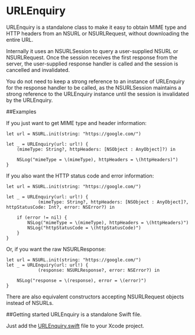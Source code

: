 # URLEnquiry

URLEnquiry is a standalone class to make it easy to obtain MIME type and HTTP headers from an NSURL or NSURLRequest, without downloading the entire URL.

Internally it uses an NSURLSession to query a user-supplied NSURL or NSURLRequest. Once the session receives the first response from the server, the user-supplied response handler is called and the session is cancelled and invalidated.

You do not need to keep a strong reference to an instance of URLEnquiry for the response handler to be called, as the NSURLSession maintains a strong reference to the URLEnquiry instance until the session is invalidated by the URLEnquiry.

##Examples

If you just want to get MIME type and header information:

	let url = NSURL.init(string: "https://google.com/")
	
	let _ = URLEnquiry(url: url!) {
		(mimeType: String?, httpHeaders: [NSObject : AnyObject]?) in
		
		NSLog("mimeType = \(mimeType), httpHeaders = \(httpHeaders)")
	}

If you also want the HTTP status code and error information:

	let url = NSURL.init(string: "https://google.com/")

	let _ = URLEnquiry(url: url!) {
				(mimeType: String?, httpHeaders: [NSObject : AnyObject]?, httpStatusCode: Int?, error: NSError?) in
		
		if (error != nil) {
			NSLog("mimeType = \(mimeType), httpHeaders = \(httpHeaders)")
			NSLog("httpStatusCode = \(httpStatusCode)")
		}	
	}
	
Or, if you want the raw NSURLResponse:

	let url = NSURL.init(string: "https://google.com/")
	let _ = URLEnquiry(url: url!) {
				(response: NSURLResponse?, error: NSError?) in
				
		NSLog("response = \(response), error = \(error)")
	}

There are also equivalent constructors accepting NSURLRequest objects instead of NSURLs. 

##Getting started
URLEnquiry is a standalone Swift file. 

Just add the [URLEnquiry.swift](URLEnquiry/URLEnquiry.swift) file to your Xcode project.